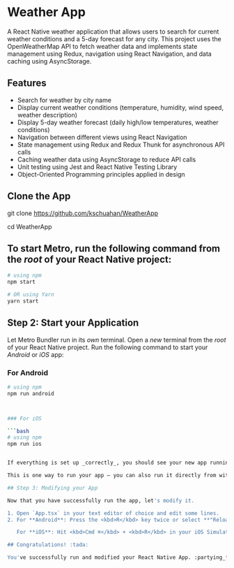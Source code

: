 # Weather App

A React Native weather application that allows users to search for current weather conditions and a 5-day forecast for any city. This project uses the OpenWeatherMap API to fetch weather data and implements state management using Redux, navigation using React Navigation, and data caching using AsyncStorage.

## Features

- Search for weather by city name
- Display current weather conditions (temperature, humidity, wind speed, weather description)
- Display 5-day weather forecast (daily high/low temperatures, weather conditions)
- Navigation between different views using React Navigation
- State management using Redux and Redux Thunk for asynchronous API calls
- Caching weather data using AsyncStorage to reduce API calls
- Unit testing using Jest and React Native Testing Library
- Object-Oriented Programming principles applied in design


## Clone the App

git clone https://github.com/kschuahan/WeatherApp

cd WeatherApp

## To start Metro, run the following command from the _root_ of your React Native project:

```bash
# using npm
npm start

# OR using Yarn
yarn start
```

## Step 2: Start your Application

Let Metro Bundler run in its _own_ terminal. Open a _new_ terminal from the _root_ of your React Native project. Run the following command to start your _Android_ or _iOS_ app:

### For Android

```bash
# using npm
npm run android



### For iOS

```bash
# using npm
npm run ios


If everything is set up _correctly_, you should see your new app running in your _Android Emulator_ or _iOS Simulator_ shortly provided you have set up your emulator/simulator correctly.

This is one way to run your app — you can also run it directly from within Android Studio and Xcode respectively.

## Step 3: Modifying your App

Now that you have successfully run the app, let's modify it.

1. Open `App.tsx` in your text editor of choice and edit some lines.
2. For **Android**: Press the <kbd>R</kbd> key twice or select **"Reload"** from the **Developer Menu** (<kbd>Ctrl</kbd> + <kbd>M</kbd> (on Window and Linux) or <kbd>Cmd ⌘</kbd> + <kbd>M</kbd> (on macOS)) to see your changes!

   For **iOS**: Hit <kbd>Cmd ⌘</kbd> + <kbd>R</kbd> in your iOS Simulator to reload the app and see your changes!

## Congratulations! :tada:

You've successfully run and modified your React Native App. :partying_face:
